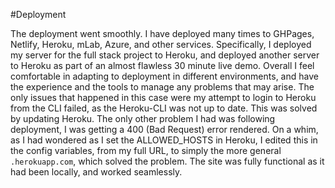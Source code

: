 #Deployment

The deployment went smoothly. I have deployed many times to GHPages, Netlify, Heroku, mLab, Azure, and other services. Specifically, I deployed my server for the full stack project to Heroku, and deployed another server to Heroku as part of an almost flawless 30 minute live demo. Overall I feel comfortable in adapting to deployment in different environments, and have the experience and the tools to manage any problems that may arise. The only issues that happened in this case were my attempt to login to Heroku from the CLI failed, as the Heroku-CLI was not up to date. This was solved by updating Heroku. The only other problem I had was following deployment, I was getting a 400 (Bad Request) error rendered. On a whim, as I had wondered as I set the ALLOWED_HOSTS in Heroku, I edited this in the config variables, from my full URL, to simply the more general `.herokuapp.com`, which solved the problem. The site was fully functional as it had been locally, and worked seamlessly.